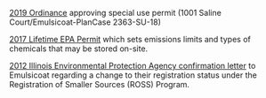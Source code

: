 [2019 Ordinance](/files/Ordinance_2019-01-010.pdf) approving special use permit (1001 Saline Court/Emulsicoat-PlanCase 2363-SU-18)

[2017 Lifetime EPA Permit](/files/emulsicoat-2017-epa-permit.pdf) which sets emissions limits and types of chemicals that may be stored on-site.

[2012 Illinois Environmental Protection Agency confirmation letter](/files/emulsicoat-ross-status-change-confirmation.pdf) to Emulsicoat regarding a change to their registration status under the Registration of Smaller Sources (ROSS) Program. 


